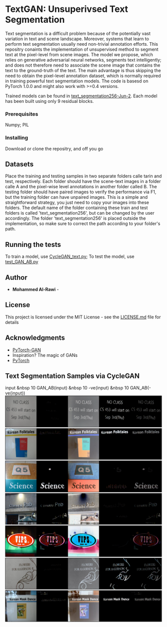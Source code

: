 # TextGAN: Unsuperivsed Text Segmentation
Text segmentation is a difficult problem because of the potentially vast variation in text and scene landscape. Moreover, systems that learn to perform text segmentation usually need non-trivial annotation efforts. This repositry conaints the implementation of unsupervised method to segment text at the pixel-level from scene images. The model we propose, which relies on generative adversarial neural networks, segments text intelligently; and does not therefore need to associate the scene image that contains the text to the ground-truth of the text. The main advantage is thus skipping the need to obtain the pixel-level annotation dataset, which is normally required in training powerful text segmentation models. The code is basesd on PyTorch 1.0.0 and might also work with >=0.4 versions.

Trained models can be found in [text_segmentation256-Jun-2](https://github.com/morawi/TextGAN/tree/master/text_segmentation256-Jun-2). Each model has been built using only 9 residual blocks.


### Prerequisites

Numpy; 
PIL

### Installing

Download or clone the repositry, and off you go

## Datasets
Place the training and testing samples in two separate folders calle tarin and test, respectively. Each folder should have the scene-text images in a folder calle A and the pixel-wise level annotations in another folder called B. The testing folder should have paired images to verify the performance via F1, but the training folder can have unpaired images. This is a simple and straightforward strategy, you just need to copy your images into these folders. The default name of the folder containing these train and test folders is called 'text_segmentation256', but can be changed by the user accordingly. The folder 'text_segmentation256' is placed outside the implementation, so make sure to correct the path according to your folder's path. 

## Running the tests
To train a model, use [CycleGAN_text.py](https://github.com/morawi/TextGAN/blob/master/cyclegan_text.py);
To test the model, use [test_GAN_AB.py](https://github.com/morawi/TextGAN/blob/master/test_GAN_AB.py)


## Author

* **Mohammed Al-Rawi** - 

## License

This project is licensed under the MIT License - see the [LICENSE.md](LICENSE.md) file for details

## Acknowledgments

* [PyTorch-GAN](https://github.com/eriklindernoren/PyTorch-GAN)
* Inspiration? The magic of GANs
* [PyTorch](http://pytorch.org)

## Text Segmentation Samples via CycleGAN 
input &nbsp 10            GAN_AB(input) &nbsp 10             -ve(input) &nbsp 10              GAN_AB(-ve(input))
![Samples](https://github.com/morawi/TextGAN/blob/master/generated_samples/0.png)
![Samples](https://github.com/morawi/TextGAN/blob/master/generated_samples/1.png)
![Samples](https://github.com/morawi/TextGAN/blob/master/generated_samples/2.png)
![Samples](https://github.com/morawi/TextGAN/blob/master/generated_samples/3.png)
![Samples](https://github.com/morawi/TextGAN/blob/master/generated_samples/4.png)
![Samples](https://github.com/morawi/TextGAN/blob/master/generated_samples/5.png)
![Samples](https://github.com/morawi/TextGAN/blob/master/generated_samples/6.png)



